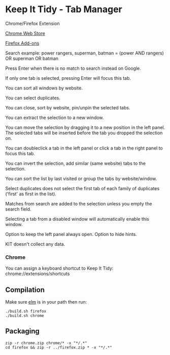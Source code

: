 # Keep It Tidy - Tab Manager
Chrome/Firefox Extension

[Chrome Web Store](https://chrome.google.com/webstore/detail/keep-it-tidy-tab-manager/ncjlgbnopdeldjbdbcpgdepfifhpocip)

[Firefox Add-ons](https://addons.mozilla.org/en-US/firefox/addon/kit/)

Search example: power rangers, superman, batman = (power AND rangers) OR superman OR batman

Press Enter when there is no match to search instead on Google.

If only one tab is selected, pressing Enter will focus this tab.

You can sort all windows by website.

You can select duplicates.

You can close, sort by website, pin/unpin the selected tabs.

You can extract the selection to a new window.

You can move the selection by dragging it to a new position in the left panel. The selected tabs will be inserted before the tab you dropped the selection on.

You can doubleclick a tab in the left panel or click a tab in the right panel to focus this tab.

You can invert the selection, add similar (same website) tabs to the selection.

You can sort the list by last visited or group the tabs by website/window.

Select duplicates does not select the first tab of each family of duplicates ('first' as first in the list).

Matches from search are added to the selection unless you empty the search field.

Selecting a tab from a disabled window will automatically enable this window.

Option to keep the left panel always open.
Option to hide hints.

KIT doesn't collect any data.

### Chrome

You can assign a keyboard shortcut to Keep It Tidy:
chrome://extensions/shortcuts


## Compilation

Make sure [elm](https://elm-lang.org/) is in your path then run:

```
./build.sh firefox
./build.sh chrome
```

## Packaging

```
zip -r chrome.zip chrome/* -x "*/.*"
cd firefox && zip -r ../firefox.zip * -x "*/.*"
```
